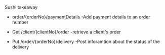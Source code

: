 
Sushi takeaway

- order/{orderNo}/paymentDetails   -Add payment details to an order number

- Get  /client/{clientNo}/order     -retrieve a client's order

- Put  /order/{orderNo}/delivery   -Post inforamtion about the status of the delivery
